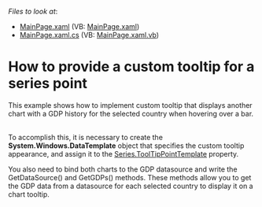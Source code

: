 <!-- default file list -->
*Files to look at*:

* [MainPage.xaml](./CS/CustomSeriesPointTooltip/MainPage.xaml) (VB: [MainPage.xaml](./VB/CustomSeriesPointTooltip/MainPage.xaml))
* [MainPage.xaml.cs](./CS/CustomSeriesPointTooltip/MainPage.xaml.cs) (VB: [MainPage.xaml.vb](./VB/CustomSeriesPointTooltip/MainPage.xaml.vb))
<!-- default file list end -->
# How to provide a custom tooltip for a series point


<p>This example shows how to implement custom tooltip that displays another chart with a GDP history for the selected country when hovering over a bar. </p><p><br />
To accomplish this, it is necessary to create the <strong>System.Windows.DataTemplate</strong> object that specifies the custom tooltip appearance, and assign it to the <a href="http://help.devexpress.com/#Silverlight/DevExpressXpfChartsSeries_ToolTipPointTemplatetopic"><u>Series.ToolTipPointTemplate</u></a> property.  </p><p>You also need to bind both charts to the GDP datasource and write the GetDataSource() and GetGDPs() methods. These methods allow you to get the GDP data from a datasource  for each selected country to display it on a chart tooltip. </p><br />


<br/>



